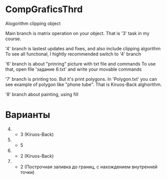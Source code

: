 # CompGraficsThrd
Alogorithm clipping object

Main branch is matrix operation on your object. That is '3' task in my course.

'4' branch is lastest updates and fixes, and also include clipping algorithm
To see all functional, I hightly recommended switch to '4' branch

'6' branch is about "prinring" picture with txt file and commands
To use that, open file 'задание 6.txt' and write your movable commands
  
'7' branch is printing too. But it's print polygons. In 'Polygon.txt' you can see example of polygon like "phone tube". That is Kiruos-Back alghorithm.

'8' branch about painting, using fill

# Варианты
 4. - 3 (Kiruos-Back)
 6. - 5
 7. - 2 (Kiruos-Back)
 8. - 2 (Построчная заливка до границ, с нахождением внутренней точки)
